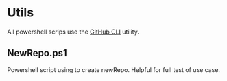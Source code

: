 # Utils

All powershell scrips use the [GitHub CLI](https://cli.github.com/) utility.  

## NewRepo.ps1
Powershell script using to create newRepo.  Helpful for full test of use case.